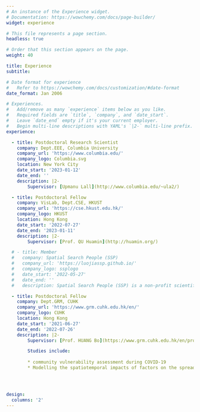 ```yaml
---
# An instance of the Experience widget.
# Documentation: https://wowchemy.com/docs/page-builder/
widget: experience

# This file represents a page section.
headless: true

# Order that this section appears on the page.
weight: 40

title: Experience
subtitle:

# Date format for experience
#   Refer to https://wowchemy.com/docs/customization/#date-format
date_format: Jan 2006

# Experiences.
#   Add/remove as many `experience` items below as you like.
#   Required fields are `title`, `company`, and `date_start`.
#   Leave `date_end` empty if it's your current employer.
#   Begin multi-line descriptions with YAML's `|2-` multi-line prefix.
experience:

  - title: Postdoctoral Research Scientist
    company: Dept.EEE, Columbia University
    company_url: 'https://www.columbia.edu/'
    company_logo: Columbia.svg
    location: New York City
    date_start: '2023-01-12'
    date_end: ''
    description: |2-
        Supervisor: [Upmanu Lall](http://www.columbia.edu/~ula2/)

  - title: Postdoctoral Fellow
    company: VisLab, Dept.CSE, HKUST
    company_url: 'https://cse.hkust.edu.hk/'
    company_logo: HKUST
    location: Hong Kong
    date_start: '2022-07-27'
    date_end: '2023-01-11'
    description: |2-
        Supervisor: [Prof. QU Huamin](http://huamin.org/)

  # - title: Member
  #   company: Spatial Search People (SSP)
  #   company_url: 'https://luojiassp.github.io/'
  #   company_logo: ssplogo
  #   date_start: '2022-05-27'
  #   date_end: ''
  #   description: Spatial Search People (SSP) is a non-profit scientific community of scholars from around the world. Our current work mainly focuses on extracting and mining the sentiment of Chinese Weibo data.

  - title: Postdoctoral Fellow
    company: Dept.GRM, CUHK
    company_url: 'https://www.grm.cuhk.edu.hk/en/'
    company_logo: CUHK
    location: Hong Kong
    date_start: '2021-06-27'
    date_end: '2022-07-26'
    description: |2-
        Supervisor: [Prof. HUANG Bo](https://www.grm.cuhk.edu.hk/en/profile/bhuang/)

        Studies include:
        
        * community vulnerability assessment during COVID-19
        * Modelling the spatiotemporal impacts of factors on the spread of COVID-19
        



design:
  columns: '2'
---
```


